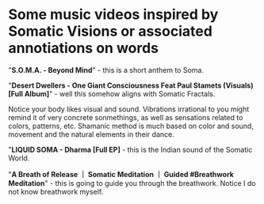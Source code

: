 # Some music videos inspired by Somatic Visions or associated annotiations on words

"**S.O.M.A. - Beyond Mind**" - this is a short anthem to Soma.

"**Desert Dwellers - One Giant Consciousness Feat Paul Stamets (Visuals) [Full Album]**" - well this somehow aligns with Somatic Fractals.

Notice your body likes visual and sound. Vibrations irrational to you might remind it of very concrete sonmethings, as well as sensations related to colors, patterns, etc. Shamanic method is much based on color and sound, movement and the natural elements in their dance.

"**LIQUID SOMA - Dharma [Full EP]** - this is the Indian sound of the Somatic World.

"**A Breath of Release ｜ Somatic Meditation ｜ Guided #Breathwork Meditation**" - this is going to guide you through the breathwork. Notice I do not know breathwork myself.
